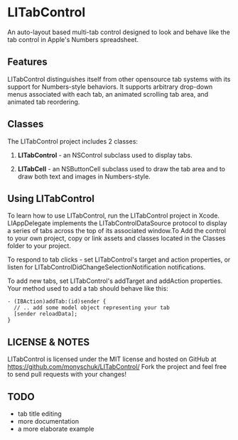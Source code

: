 LITabControl
============

An auto-layout based multi-tab control designed to look and behave like the tab control in Apple's Numbers spreadsheet.

Features
--------

LITabControl distinguishes itself from other opensource tab systems with its support for Numbers-style behaviors. It supports arbitrary drop-down menus associated with each tab, an animated scrolling tab area, and animated tab reordering.

Classes
-------

The LITabControl project includes 2 classes:

1. **LITabControl** - an NSControl subclass used to display tabs. 

2. **LITabCell** - an NSButtonCell subclass used to draw the tab area and to draw both text and images in Numbers-style.

Using LITabControl
------------------

To learn how to use LITabControl, run the LITabControl project in Xcode. LIAppDelegate implements the LITabControlDataSource protocol to display a series of tabs across the top of its associated window.To Add the control to your own project, copy or link assets and classes located in the Classes folder to your project. 

To respond to tab clicks - set LITabControl's target and action properties, or listen for LITabControlDidChangeSelectionNotification notifications. 

To add new tabs, set LITabControl's addTarget and addAction properties. Your method used to add a tab should behave like this:

```
- (IBAction)addTab:(id)sender {
  // .. add some model object representing your tab
  [sender reloadData];
}
```

LICENSE & NOTES
---------------

LITabControl is licensed under the MIT license and hosted on GitHub at https://github.com/monyschuk/LITabControl/ Fork the project and feel free to send pull requests with your changes!


TODO
----

* tab title editing
* more documentation
* a more elaborate example
